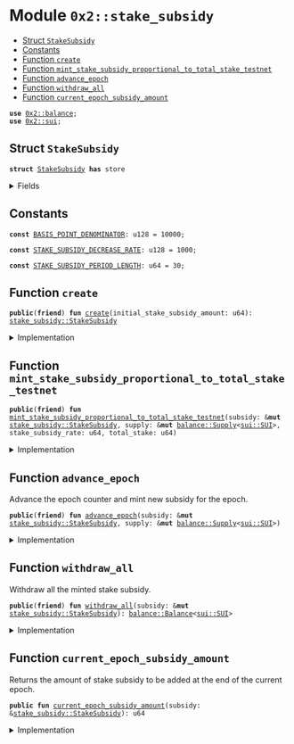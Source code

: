 
<a name="0x2_stake_subsidy"></a>

# Module `0x2::stake_subsidy`



-  [Struct `StakeSubsidy`](#0x2_stake_subsidy_StakeSubsidy)
-  [Constants](#@Constants_0)
-  [Function `create`](#0x2_stake_subsidy_create)
-  [Function `mint_stake_subsidy_proportional_to_total_stake_testnet`](#0x2_stake_subsidy_mint_stake_subsidy_proportional_to_total_stake_testnet)
-  [Function `advance_epoch`](#0x2_stake_subsidy_advance_epoch)
-  [Function `withdraw_all`](#0x2_stake_subsidy_withdraw_all)
-  [Function `current_epoch_subsidy_amount`](#0x2_stake_subsidy_current_epoch_subsidy_amount)


<pre><code><b>use</b> <a href="balance.md#0x2_balance">0x2::balance</a>;
<b>use</b> <a href="sui.md#0x2_sui">0x2::sui</a>;
</code></pre>



<a name="0x2_stake_subsidy_StakeSubsidy"></a>

## Struct `StakeSubsidy`



<pre><code><b>struct</b> <a href="stake_subsidy.md#0x2_stake_subsidy_StakeSubsidy">StakeSubsidy</a> <b>has</b> store
</code></pre>



<details>
<summary>Fields</summary>


<dl>
<dt>
<code>epoch_counter: u64</code>
</dt>
<dd>
 This counter may be different from the current epoch number if
 in some epochs we decide to skip the subsidy.
</dd>
<dt>
<code><a href="balance.md#0x2_balance">balance</a>: <a href="balance.md#0x2_balance_Balance">balance::Balance</a>&lt;<a href="sui.md#0x2_sui_SUI">sui::SUI</a>&gt;</code>
</dt>
<dd>
 Balance storing the accumulated stake subsidy.
</dd>
<dt>
<code>current_epoch_amount: u64</code>
</dt>
<dd>
 The amount of stake subsidy to be minted this epoch.
</dd>
</dl>


</details>

<a name="@Constants_0"></a>

## Constants


<a name="0x2_stake_subsidy_BASIS_POINT_DENOMINATOR"></a>



<pre><code><b>const</b> <a href="stake_subsidy.md#0x2_stake_subsidy_BASIS_POINT_DENOMINATOR">BASIS_POINT_DENOMINATOR</a>: u128 = 10000;
</code></pre>



<a name="0x2_stake_subsidy_STAKE_SUBSIDY_DECREASE_RATE"></a>



<pre><code><b>const</b> <a href="stake_subsidy.md#0x2_stake_subsidy_STAKE_SUBSIDY_DECREASE_RATE">STAKE_SUBSIDY_DECREASE_RATE</a>: u128 = 1000;
</code></pre>



<a name="0x2_stake_subsidy_STAKE_SUBSIDY_PERIOD_LENGTH"></a>



<pre><code><b>const</b> <a href="stake_subsidy.md#0x2_stake_subsidy_STAKE_SUBSIDY_PERIOD_LENGTH">STAKE_SUBSIDY_PERIOD_LENGTH</a>: u64 = 30;
</code></pre>



<a name="0x2_stake_subsidy_create"></a>

## Function `create`



<pre><code><b>public</b>(<b>friend</b>) <b>fun</b> <a href="stake_subsidy.md#0x2_stake_subsidy_create">create</a>(initial_stake_subsidy_amount: u64): <a href="stake_subsidy.md#0x2_stake_subsidy_StakeSubsidy">stake_subsidy::StakeSubsidy</a>
</code></pre>



<details>
<summary>Implementation</summary>


<pre><code><b>public</b>(<b>friend</b>) <b>fun</b> <a href="stake_subsidy.md#0x2_stake_subsidy_create">create</a>(initial_stake_subsidy_amount: u64): <a href="stake_subsidy.md#0x2_stake_subsidy_StakeSubsidy">StakeSubsidy</a> {
    <a href="stake_subsidy.md#0x2_stake_subsidy_StakeSubsidy">StakeSubsidy</a> {
        epoch_counter: 0,
        <a href="balance.md#0x2_balance">balance</a>: <a href="balance.md#0x2_balance_zero">balance::zero</a>(),
        current_epoch_amount: initial_stake_subsidy_amount,
    }
}
</code></pre>



</details>

<a name="0x2_stake_subsidy_mint_stake_subsidy_proportional_to_total_stake_testnet"></a>

## Function `mint_stake_subsidy_proportional_to_total_stake_testnet`



<pre><code><b>public</b>(<b>friend</b>) <b>fun</b> <a href="stake_subsidy.md#0x2_stake_subsidy_mint_stake_subsidy_proportional_to_total_stake_testnet">mint_stake_subsidy_proportional_to_total_stake_testnet</a>(subsidy: &<b>mut</b> <a href="stake_subsidy.md#0x2_stake_subsidy_StakeSubsidy">stake_subsidy::StakeSubsidy</a>, supply: &<b>mut</b> <a href="balance.md#0x2_balance_Supply">balance::Supply</a>&lt;<a href="sui.md#0x2_sui_SUI">sui::SUI</a>&gt;, stake_subsidy_rate: u64, total_stake: u64)
</code></pre>



<details>
<summary>Implementation</summary>


<pre><code><b>public</b>(<b>friend</b>) <b>fun</b> <a href="stake_subsidy.md#0x2_stake_subsidy_mint_stake_subsidy_proportional_to_total_stake_testnet">mint_stake_subsidy_proportional_to_total_stake_testnet</a>(
    subsidy: &<b>mut</b> <a href="stake_subsidy.md#0x2_stake_subsidy_StakeSubsidy">StakeSubsidy</a>, supply: &<b>mut</b> Supply&lt;SUI&gt;, stake_subsidy_rate: u64, total_stake: u64
) {
    <b>let</b> amount_to_mint = ((total_stake <b>as</b> u128) * (stake_subsidy_rate <b>as</b> u128)) / <a href="stake_subsidy.md#0x2_stake_subsidy_BASIS_POINT_DENOMINATOR">BASIS_POINT_DENOMINATOR</a>;
    <a href="balance.md#0x2_balance_join">balance::join</a>(
        &<b>mut</b> subsidy.<a href="balance.md#0x2_balance">balance</a>,
        <a href="balance.md#0x2_balance_increase_supply">balance::increase_supply</a>(supply, (amount_to_mint <b>as</b> u64))
    );
}
</code></pre>



</details>

<a name="0x2_stake_subsidy_advance_epoch"></a>

## Function `advance_epoch`

Advance the epoch counter and mint new subsidy for the epoch.


<pre><code><b>public</b>(<b>friend</b>) <b>fun</b> <a href="stake_subsidy.md#0x2_stake_subsidy_advance_epoch">advance_epoch</a>(subsidy: &<b>mut</b> <a href="stake_subsidy.md#0x2_stake_subsidy_StakeSubsidy">stake_subsidy::StakeSubsidy</a>, supply: &<b>mut</b> <a href="balance.md#0x2_balance_Supply">balance::Supply</a>&lt;<a href="sui.md#0x2_sui_SUI">sui::SUI</a>&gt;)
</code></pre>



<details>
<summary>Implementation</summary>


<pre><code><b>public</b>(<b>friend</b>) <b>fun</b> <a href="stake_subsidy.md#0x2_stake_subsidy_advance_epoch">advance_epoch</a>(subsidy: &<b>mut</b> <a href="stake_subsidy.md#0x2_stake_subsidy_StakeSubsidy">StakeSubsidy</a>, supply: &<b>mut</b> Supply&lt;SUI&gt;) {
    // Mint new subsidy for this epoch.
    <a href="balance.md#0x2_balance_join">balance::join</a>(
        &<b>mut</b> subsidy.<a href="balance.md#0x2_balance">balance</a>,
        <a href="balance.md#0x2_balance_increase_supply">balance::increase_supply</a>(supply, subsidy.current_epoch_amount)
    );
    subsidy.epoch_counter = subsidy.epoch_counter + 1;
    // Decrease the subsidy amount only when the current period ends.
    <b>if</b> (subsidy.epoch_counter % <a href="stake_subsidy.md#0x2_stake_subsidy_STAKE_SUBSIDY_PERIOD_LENGTH">STAKE_SUBSIDY_PERIOD_LENGTH</a> == 0) {
        <b>let</b> decrease_amount = (subsidy.current_epoch_amount <b>as</b> u128)
            * <a href="stake_subsidy.md#0x2_stake_subsidy_STAKE_SUBSIDY_DECREASE_RATE">STAKE_SUBSIDY_DECREASE_RATE</a> / <a href="stake_subsidy.md#0x2_stake_subsidy_BASIS_POINT_DENOMINATOR">BASIS_POINT_DENOMINATOR</a>;
        subsidy.current_epoch_amount = subsidy.current_epoch_amount - (decrease_amount <b>as</b> u64)
    };
}
</code></pre>



</details>

<a name="0x2_stake_subsidy_withdraw_all"></a>

## Function `withdraw_all`

Withdraw all the minted stake subsidy.


<pre><code><b>public</b>(<b>friend</b>) <b>fun</b> <a href="stake_subsidy.md#0x2_stake_subsidy_withdraw_all">withdraw_all</a>(subsidy: &<b>mut</b> <a href="stake_subsidy.md#0x2_stake_subsidy_StakeSubsidy">stake_subsidy::StakeSubsidy</a>): <a href="balance.md#0x2_balance_Balance">balance::Balance</a>&lt;<a href="sui.md#0x2_sui_SUI">sui::SUI</a>&gt;
</code></pre>



<details>
<summary>Implementation</summary>


<pre><code><b>public</b>(<b>friend</b>) <b>fun</b> <a href="stake_subsidy.md#0x2_stake_subsidy_withdraw_all">withdraw_all</a>(subsidy: &<b>mut</b> <a href="stake_subsidy.md#0x2_stake_subsidy_StakeSubsidy">StakeSubsidy</a>): Balance&lt;SUI&gt; {
    <b>let</b> amount = <a href="balance.md#0x2_balance_value">balance::value</a>(&subsidy.<a href="balance.md#0x2_balance">balance</a>);
    <a href="balance.md#0x2_balance_split">balance::split</a>(&<b>mut</b> subsidy.<a href="balance.md#0x2_balance">balance</a>, amount)
}
</code></pre>



</details>

<a name="0x2_stake_subsidy_current_epoch_subsidy_amount"></a>

## Function `current_epoch_subsidy_amount`

Returns the amount of stake subsidy to be added at the end of the current epoch.


<pre><code><b>public</b> <b>fun</b> <a href="stake_subsidy.md#0x2_stake_subsidy_current_epoch_subsidy_amount">current_epoch_subsidy_amount</a>(subsidy: &<a href="stake_subsidy.md#0x2_stake_subsidy_StakeSubsidy">stake_subsidy::StakeSubsidy</a>): u64
</code></pre>



<details>
<summary>Implementation</summary>


<pre><code><b>public</b> <b>fun</b> <a href="stake_subsidy.md#0x2_stake_subsidy_current_epoch_subsidy_amount">current_epoch_subsidy_amount</a>(subsidy: &<a href="stake_subsidy.md#0x2_stake_subsidy_StakeSubsidy">StakeSubsidy</a>): u64 {
    subsidy.current_epoch_amount
}
</code></pre>



</details>
